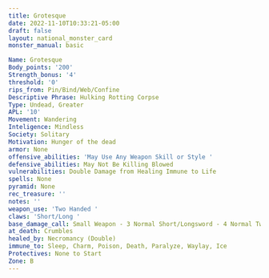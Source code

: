 ```yaml
---
title: Grotesque
date: 2022-11-10T10:33:21-05:00
draft: false
layout: national_monster_card
monster_manual: basic

Name: Grotesque
Body_points: '200'
Strength_bonus: '4'
threshold: '0'
rips_from: Pin/Bind/Web/Confine
Descriptive Phrase: Hulking Rotting Corpse
Type: Undead, Greater
APL: '10'
Movement: Wandering
Inteligence: Mindless
Society: Solitary
Motivation: Hunger of the dead
armor: None
offensive_abilities: 'May Use Any Weapon Skill or Style '
defensive_abilities: May Not Be Killing Blowed
vulnerabilities: Double Damage from Healing Immune to Life
spells: None
pyramid: None
rec_treasure: ''
notes: ''
weapon_use: 'Two Handed '
claws: 'Short/Long '
base_damage_call: Small Weapon - 3 Normal Short/Longsword - 4 Normal Two handed - 7 Normal
at_death: Crumbles
healed_by: Necromancy (Double)
immune_to: Sleep, Charm, Poison, Death, Paralyze, Waylay, Ice
Protectives: None to Start
Zone: B
---
```

